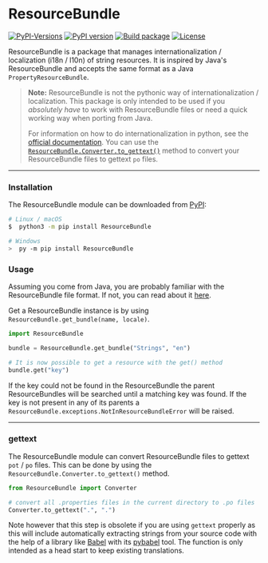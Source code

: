 # ResourceBundle

[![PyPI-Versions](https://img.shields.io/pypi/pyversions/ResourceBundle)](https://pypi.org/project/ResourceBundle)
[![PyPI version](https://badge.fury.io/py/ResourceBundle.svg)](https://pypi.org/project/ResourceBundle)
[![Build package](https://github.com/felix-zenk/ResourceBundle/actions/workflows/build.yaml/badge.svg)](https://github.com/felix-zenk/ResourceBundle/actions/workflows/build.yaml)
[![License](https://img.shields.io/github/license/felix-zenk/onboardapis)](https://github.com/felix-zenk/ResourceBundle/blob/main/LICENSE)

ResourceBundle is a package that manages internationalization / localization (i18n / l10n) of string resources.
It is inspired by Java's ResourceBundle and accepts the same format as a Java ``PropertyResourceBundle``.

> **Note:** ResourceBundle is not the pythonic way of internationalization / localization.
> This package is only intended to be used if you *absolutely have* to work with ResourceBundle files
> or need a quick working way when porting from Java.
>
> For information on how to do internationalization in python,
> see the [official documentation](https://docs.python.org/3/library/gettext.html).
> You can use the [`ResourceBundle.Converter.to_gettext()`](#gettext)
> method to convert your ResourceBundle files to gettext `po` files.

---
### Installation

The ResourceBundle module can be downloaded from [PyPI](https://pypi.org/project/ResourceBundle):

```bash
# Linux / macOS
$  python3 -m pip install ResourceBundle

# Windows
>  py -m pip install ResourceBundle
```

### Usage

Assuming you come from Java, you are probably familiar with the ResourceBundle file format.
If not, you can read about it
[here](https://docs.oracle.com/en/java/javase/20/docs/api/java.base/java/util/PropertyResourceBundle.html).

Get a ResourceBundle instance is by using ``ResourceBundle.get_bundle(name, locale)``.

```python
import ResourceBundle

bundle = ResourceBundle.get_bundle("Strings", "en")

# It is now possible to get a resource with the get() method
bundle.get("key")
```

If the key could not be found in the ResourceBundle the parent ResourceBundles will be searched
until a matching key was found.
If the key is not present in any of its parents a ``ResourceBundle.exceptions.NotInResourceBundleError`` will be raised.

---

### gettext

The ResourceBundle module can convert ResourceBundle files to gettext `pot` / `po` files.
This can be done by using the ``ResourceBundle.Converter.to_gettext()`` method.

```python
from ResourceBundle import Converter

# convert all .properties files in the current directory to .po files
Converter.to_gettext(".", ".")
```

Note however that this step is obsolete if you are using ``gettext`` properly
as this will include automatically extracting strings from your source code with the help of a library like
[Babel](https://babel.pocoo.org/en/latest/) with its [pybabel](https://babel.pocoo.org/en/latest/cmdline.html) tool.
The function is only intended as a head start to keep existing translations.
